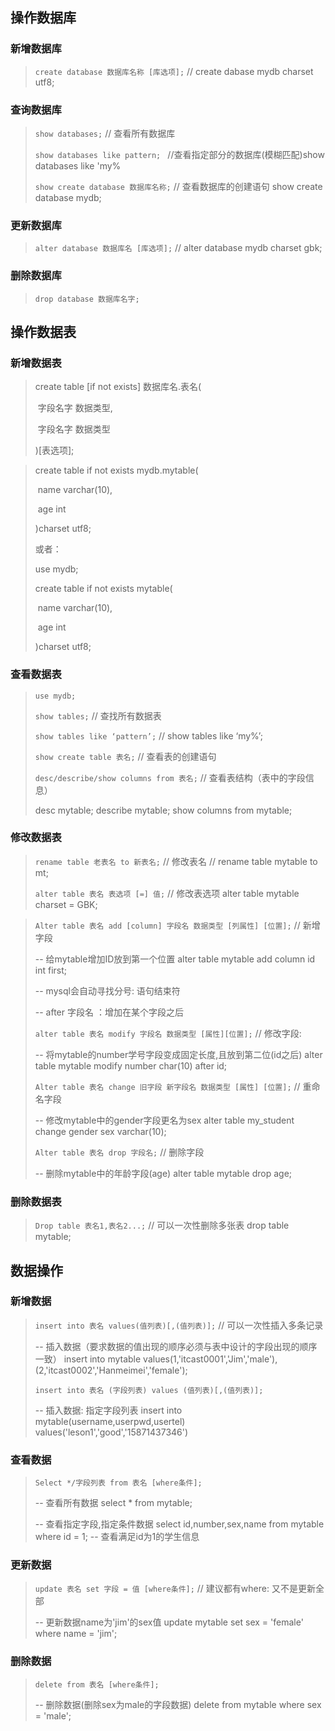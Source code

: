## 操作数据库

### 新增数据库

> `create database 数据库名称 [库选项];` // create dabase mydb charset utf8;



### 查询数据库

> `show databases;` // 查看所有数据库
>
> `show databases like pattern; ` //查看指定部分的数据库(模糊匹配)show databases like 'my%
>
> `show create database 数据库名称;` // 查看数据库的创建语句 show create database mydb;



### 更新数据库

> `alter database 数据库名 [库选项];` // alter database mydb charset gbk;



### 删除数据库

> `drop database 数据库名字;` 



## 操作数据表

### 新增数据表

> create table [if not exists] 数据库名.表名(
>
> ​	字段名字 数据类型,
>
> ​	字段名字 数据类型
>
> )[表选项];

> create table if not exists mydb.mytable(
>
> ​	name varchar(10),
>
> ​	age int
>
> )charset utf8;
>
> 或者：
>
> use mydb;
>
> create table if not exists mytable(
>
> ​	name varchar(10),
>
> ​	age int
>
> )charset utf8;



### 查看数据表

> `use mydb;`
>
>
>
> `show tables;` // 查找所有数据表
>
> `show tables like ‘pattern’;` // show tables like ‘my%’;
>
> `show create table 表名;` // 查看表的创建语句
>
> `desc/describe/show columns from 表名;` // 查看表结构（表中的字段信息）
>
> desc mytable;
> describe mytable;
> show columns from mytable;



### 修改数据表

> `rename table 老表名 to 新表名;` // 修改表名 // rename table mytable to mt;
>
> `alter table 表名 表选项 [=] 值;` // 修改表选项 alter table mytable charset = GBK;

> `Alter table 表名 add [column] 字段名 数据类型 [列属性] [位置];` // 新增字段
>
> -- 给mytable增加ID放到第一个位置
> alter table mytable
> add column id int
> first;	
>
> -- mysql会自动寻找分号: 语句结束符 
>
> -- after 字段名 ：增加在某个字段之后
>
> `alter table 表名 modify 字段名 数据类型 [属性][位置];` // 修改字段: 
>
> -- 将mytable的number学号字段变成固定长度,且放到第二位(id之后)
> alter table mytable
> modify number char(10) after id;
>
> `Alter table 表名 change 旧字段 新字段名 数据类型 [属性] [位置];` // 重命名字段
>
> -- 修改mytable中的gender字段更名为sex
> alter table my_student
> change gender sex varchar(10);
>
> `Alter table 表名 drop 字段名;` // 删除字段
>
> -- 删除mytable中的年龄字段(age)
> alter table mytable drop age;



### 删除数据表

> `Drop table 表名1,表名2...;` // 可以一次性删除多张表 drop table mytable;





## 数据操作

### 新增数据

> `insert into 表名 values(值列表)[,(值列表)];` // 可以一次性插入多条记录
>
> -- 插入数据（要求数据的值出现的顺序必须与表中设计的字段出现的顺序一致）
> insert into mytable values(1,'itcast0001','Jim','male'),
> (2,'itcast0002','Hanmeimei','female');
>
> `insert into 表名 (字段列表) values (值列表)[,(值列表)];`
>
> -- 插入数据: 指定字段列表
> insert into mytable(username,userpwd,usertel) values('leson1','good','15871437346')



### 查看数据

> `Select */字段列表 from 表名 [where条件];` 
>
> -- 查看所有数据
> select * from mytable;
>
> -- 查看指定字段,指定条件数据
> select id,number,sex,name from mytable where id = 1;	-- 查看满足id为1的学生信息



### 更新数据

> `update 表名 set 字段 = 值 [where条件];`	// 建议都有where: 又不是更新全部
>
> -- 更新数据name为'jim'的sex值
> update mytable set sex  = 'female' where name = 'jim'; 



### 删除数据

> `delete from 表名 [where条件];`
>
> -- 删除数据(删除sex为male的字段数据)
> delete from mytable where sex = 'male';